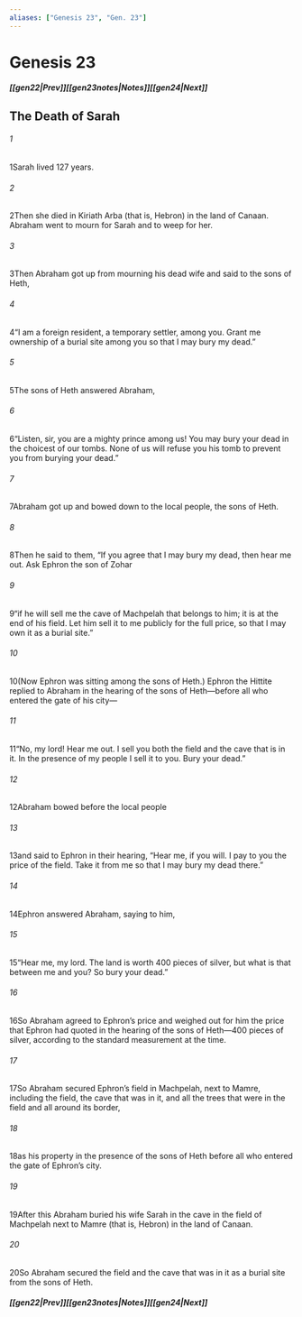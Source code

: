 ```yaml
---
aliases: ["Genesis 23", "Gen. 23"]
---
```

# Genesis 23
##### <span class=arrow-left></span>[[gen22|Prev]]<span class=navigation-separator></span>[[gen23notes|Notes]]<span class=navigation-separator></span>[[gen24|Next]]<span class=arrow-right></span>
## The Death of Sarah
###### 1
<span class=verse-first>1</span>Sarah lived 127 years.
###### 2
<span class=verse-body>2</span>Then she died in Kiriath Arba (that is, Hebron) in the land of Canaan. Abraham went to mourn for Sarah and to weep for her.
###### 3
<span class=verse-body>3</span>Then Abraham got up from mourning his dead wife and said to the sons of Heth,
###### 4
<span class=verse-body>4</span>“I am a foreign resident, a temporary settler, among you. Grant me ownership of a burial site among you so that I may bury my dead.”
###### 5
<span class=verse-body>5</span>The sons of Heth answered Abraham,
###### 6
<span class=verse-body>6</span>“Listen, sir, you are a mighty prince among us! You may bury your dead in the choicest of our tombs. None of us will refuse you his tomb to prevent you from burying your dead.”
###### 7
<span class=verse-body>7</span>Abraham got up and bowed down to the local people, the sons of Heth.
###### 8
<span class=verse-body>8</span>Then he said to them, “If you agree that I may bury my dead, then hear me out. Ask Ephron the son of Zohar
###### 9
<span class=verse-body>9</span>“if he will sell me the cave of Machpelah that belongs to him; it is at the end of his field. Let him sell it to me publicly for the full price, so that I may own it as a burial site.”
###### 10
<span class=verse-body>10</span>(Now Ephron was sitting among the sons of Heth.) Ephron the Hittite replied to Abraham in the hearing of the sons of Heth—before all who entered the gate of his city—
###### 11
<span class=verse-body>11</span>“No, my lord! Hear me out. I sell you both the field and the cave that is in it. In the presence of my people I sell it to you. Bury your dead.”
###### 12
<span class=verse-body>12</span>Abraham bowed before the local people
###### 13
<span class=verse-body>13</span>and said to Ephron in their hearing, “Hear me, if you will. I pay to you the price of the field. Take it from me so that I may bury my dead there.”
###### 14
<span class=verse-body>14</span>Ephron answered Abraham, saying to him,
###### 15
<span class=verse-body>15</span>“Hear me, my lord. The land is worth 400 pieces of silver, but what is that between me and you? So bury your dead.”
###### 16
<span class=verse-body>16</span>So Abraham agreed to Ephron’s price and weighed out for him the price that Ephron had quoted in the hearing of the sons of Heth—400 pieces of silver, according to the standard measurement at the time.
<div class=paragraph-break></div>

###### 17
<span class=verse-first>17</span>So Abraham secured Ephron’s field in Machpelah, next to Mamre, including the field, the cave that was in it, and all the trees that were in the field and all around its border,
###### 18
<span class=verse-body>18</span>as his property in the presence of the sons of Heth before all who entered the gate of Ephron’s city.
###### 19
<span class=verse-body>19</span>After this Abraham buried his wife Sarah in the cave in the field of Machpelah next to Mamre (that is, Hebron) in the land of Canaan.
###### 20
<span class=verse-body>20</span>So Abraham secured the field and the cave that was in it as a burial site from the sons of Heth.
##### <span class=arrow-left></span>[[gen22|Prev]]<span class=navigation-separator></span>[[gen23notes|Notes]]<span class=navigation-separator></span>[[gen24|Next]]<span class=arrow-right></span>